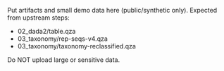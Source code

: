 Put artifacts and small demo data here (public/synthetic only).
Expected from upstream steps:
- 02_dada2/table.qza
- 03_taxonomy/rep-seqs-v4.qza
- 03_taxonomy/taxonomy-reclassified.qza

Do NOT upload large or sensitive data.
